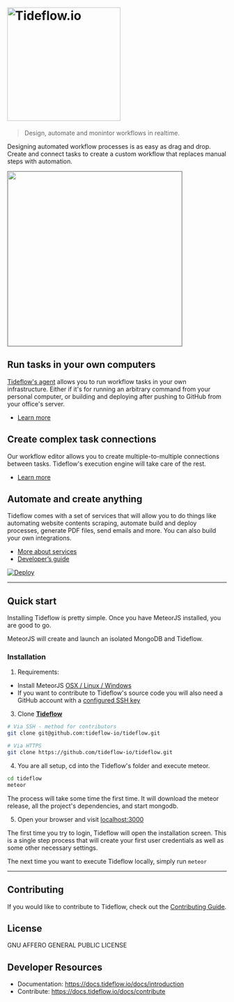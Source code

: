 # <a href='https://tideflow.io'><img src='https://raw.githubusercontent.com/tideflow-io/tideflow/b7d354c8d08d5934dcd2d351951eba29d84ed8dd/readme.jpg' width='260' alt='Tideflow.io'></a>

> Design, automate and monintor workflows in realtime.

Designing automated workflow processes is as easy as drag and drop. Create and connect tasks to create a custom workflow that replaces manual steps with automation.

<img src="https://raw.githubusercontent.com/tideflow-io/tideflow-website/master/website/static/img/D43dLHRXsAIwXDs.jpg" height="400" style="border:1px solid gray;">

## Run tasks in your own computers

[Tideflow's agent](https://github.com/tideflow-io/tideflow-agent) allows you to run workflow tasks in your own infrastructure. Either if it's for running an arbitrary command from your personal computer, or building and deploying after pushing to GitHub from your office's server.

- [Learn more](https://docs.tideflow.io/docs/services-agent)

## Create complex task connections

Our workflow editor allows you to create multiple-to-multiple connections between tasks. Tideflow's execution engine will take care of the rest.

- [Learn more](https://docs.tideflow.io/docs/workflows-introduction)

## Automate and create anything

Tideflow comes with a set of services that will allow you to do things like automating website contents scraping, automate build and deploy processes, generate PDF files, send emails and more. You can also build your own integrations.

- [More about services](https://docs.tideflow.io/docs/services-introduction)
- [Developer’s guide](https://docs.tideflow.io/docs/developers)


[![Deploy](https://www.herokucdn.com/deploy/button.svg)](https://heroku.com/deploy?template=https://github.com/tideflow-io/tideflow)

---
## Quick start

Installing Tideflow is pretty simple. Once you have MeteorJS installed, you are
good to go.

MeteorJS will create and launch an isolated MongoDB and Tideflow.

### Installation

1. Requirements:

- Install MeteorJS [OSX / Linux / Windows](https://www.meteor.com/install)
- If you want to contribute to Tideflow's source code you will also need a
GitHub account with a [configured SSH key](https://help.github.com/articles/adding-a-new-ssh-key-to-your-github-account/)

3. Clone [**Tideflow**](https://github.com/tideflow-io/tideflow)

```sh
# Via SSH - method for contributors
git clone git@github.com:tideflow-io/tideflow.git

# Via HTTPS
git clone https://github.com/tideflow-io/tideflow.git
```

4. You are all setup, cd into the Tideflow's folder and execute meteor.

```sh
cd tideflow
meteor
```

The process will take some time the first time. It will download the meteor
release, all the project's dependencies, and start mongodb.

5. Open your browser and visit [localhost:3000](http://localhost:3000)

The first time you try to login, Tideflow will open the installation
screen. This is a single step process that will create your first user
credentials as well as some other necessary settings.

The next time you want to execute Tideflow locally, simply run `meteor`

---

## Contributing

If you would like to contribute to Tideflow, check out the
[Contributing Guide](https://tideflow.io/docs/contribute).

## License

GNU AFFERO GENERAL PUBLIC LICENSE

## Developer Resources

- Documentation: https://docs.tideflow.io/docs/introduction
- Contribute: https://docs.tideflow.io/docs/contribute
